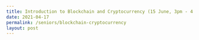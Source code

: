 ```yaml
---
title: Introduction to Blockchain and Cryptocurrency (15 June, 3pm - 4.30pm)
date: 2021-04-17
permalink: /seniors/blockchain-cryptocurrency
layout: post
---
```


